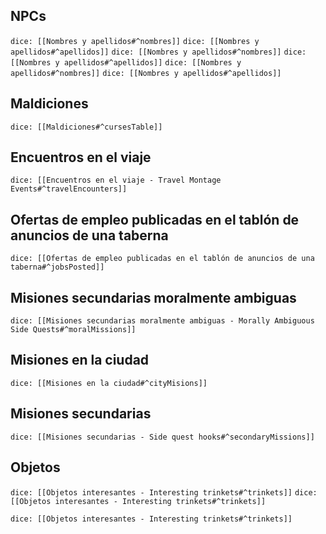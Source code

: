 ## NPCs
`dice: [[Nombres y apellidos#^nombres]]` `dice: [[Nombres y apellidos#^apellidos]]`
`dice: [[Nombres y apellidos#^nombres]]` `dice: [[Nombres y apellidos#^apellidos]]`
`dice: [[Nombres y apellidos#^nombres]]` `dice: [[Nombres y apellidos#^apellidos]]`
## Maldiciones
`dice: [[Maldiciones#^cursesTable]]`

## Encuentros en el viaje
`dice: [[Encuentros en el viaje - Travel Montage Events#^travelEncounters]]`

## Ofertas de empleo publicadas en el tablón de anuncios de una taberna
`dice: [[Ofertas de empleo publicadas en el tablón de anuncios de una taberna#^jobsPosted]]`

## Misiones secundarias moralmente ambiguas
`dice: [[Misiones secundarias moralmente ambiguas - Morally Ambiguous Side Quests#^moralMissions]]`

## Misiones en la ciudad
`dice: [[Misiones en la ciudad#^cityMisions]]`

## Misiones secundarias
`dice: [[Misiones secundarias - Side quest hooks#^secondaryMissions]]`

## Objetos
`dice: [[Objetos interesantes - Interesting trinkets#^trinkets]]`
`dice: [[Objetos interesantes - Interesting trinkets#^trinkets]]`

`dice: [[Objetos interesantes - Interesting trinkets#^trinkets]]`